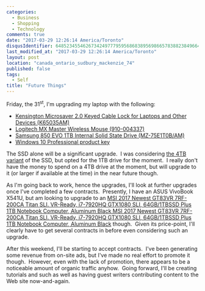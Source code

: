 ```yaml
---
categories:
  - Business
  - Shopping
  - Technology
comments: true
date: "2017-03-29 12:26:14 America/Toronto"
disqusIdentifier: 6485234554626734249777959568683895698665783882384966422374778357584923347285367369828884567594622222
last_modified_at: "2017-03-29 12:26:14 America/Toronto"
layout: post
location: "canada_ontario_sudbury_mackenzie_74"
published: false
tags:
  - Self
title: "Future Things"
---
```


<p>
  Friday, the 31<sup>st</sup>, I'm upgrading my laptop with the following:
  <ul>
    <li>
      <a href="{{ site.uri.aStore }}/#detail/B01K1JUO14" rel="me" title="">Kensington Microsaver 2.0 Keyed Cable Lock for Laptops and Other Devices
      (K65035AM)</a>
    </li>
    <li>
      <a href="{{ site.uri.aStore }}/#detail/B00TZR3WRM" rel="me" title="">Logitech MX Master Wireless Mouse (910-004337)</a>
    </li>
    <li>
      <a href="http://www.bestbuy.ca/en-ca/product/mz-75e1t0b-am/10366522.aspx" rel="external nofollow" target="_blank" title="">Samsung 850 EVO 1TB Internal
      Solid State Drive (MZ-75E1T0B/AM)</a>
    </li>
    <li>
      <a href="{{ site.uri.aStore }}/#detail/B01ERYGUG2" rel="me" title="">Windows 10 Professional product key</a>
    </li>
  </ul>
</p>
<!-- excerptBreak -->
<p>
  The SSD alone will be a significant upgrade.&nbsp; I was considering <a href="{{ site.uri.aStore }}/#detail/B01G844OOO" rel="me" title="">the 4TB variant</a>
  of the SSD, but opted for the 1TB drive for the moment.&nbsp; I really don't have the money to spend on a 4TB drive at the moment, but will upgrade to it (or
  larger if available at the time) in the near future though.
</p>
<p>
  As I'm going back to work, hence the upgrades, I'll look at further upgrades once I've completed a few contracts.&nbsp; Presently, I have an ASUS VivoBook
  X541U, but am looking to upgrade to an <a href="{{ site.uri.aStore }}/#detail/B01N4JZ295" rel="me" title="">MSI 2017 Newest GT83VR 7RF-200CA Titan SLI.
  VR-Ready, i7-7920HQ GTX1080 SLI, 64GB/1TBSSD Plus 1TB Notebook Computer, Aluminum Black	MSI 2017 Newest GT83VR 7RF-200CA Titan SLI. VR-Ready, i7-7920HQ
  GTX1080 SLI, 64GB/1TBSSD Plus 1TB Notebook Computer, Aluminum Black</a> though.&nbsp; Given its price-point, I'll clearly have to get several contracts in
  before even considering such an upgrade.
</p>
<p>
  After this weekend, I'll be starting to accept contracts.&nbsp; I've been generating some revenue from on-site ads, but I've made no real effort to promote it
  though.&nbsp; However, even with the lack of promotion, there appears to be a noticeable amount of organic traffic anyhow.&nbsp; Going forward, I'll be
  creating tutorials and such as well as having guest writers contributing content to the Web site now-and-again.
</p>
